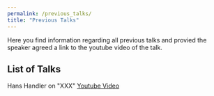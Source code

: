 ```yaml
---
permalink: /previous_talks/
title: "Previous Talks"
---
```


Here you find information regarding all previous talks and provied the speaker agreed a link to the youtube video of the talk. 

## List of Talks

Hans Handler on "XXX" [Youtube Video](TBD)
